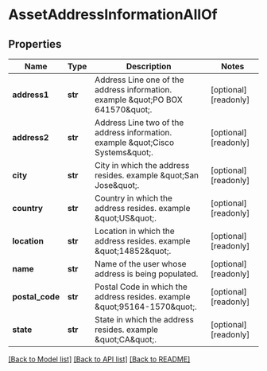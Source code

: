 # AssetAddressInformationAllOf

## Properties
Name | Type | Description | Notes
------------ | ------------- | ------------- | -------------
**address1** | **str** | Address Line one of the address information. example \&quot;PO BOX 641570\&quot;.   | [optional] [readonly] 
**address2** | **str** | Address Line two of the address information. example \&quot;Cisco Systems\&quot;.   | [optional] [readonly] 
**city** | **str** | City in which the address resides. example \&quot;San Jose\&quot;.   | [optional] [readonly] 
**country** | **str** | Country in which the address resides. example \&quot;US\&quot;.   | [optional] [readonly] 
**location** | **str** | Location in which the address resides. example \&quot;14852\&quot;.   | [optional] [readonly] 
**name** | **str** | Name of the user whose address is being populated.   | [optional] [readonly] 
**postal_code** | **str** | Postal Code in which the address resides. example \&quot;95164-1570\&quot;.   | [optional] [readonly] 
**state** | **str** | State in which the address resides. example \&quot;CA\&quot;.    | [optional] [readonly] 

[[Back to Model list]](../README.md#documentation-for-models) [[Back to API list]](../README.md#documentation-for-api-endpoints) [[Back to README]](../README.md)



